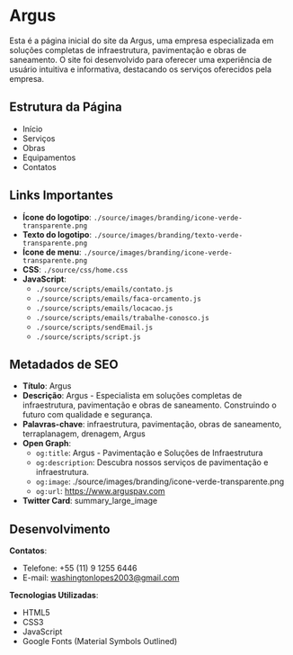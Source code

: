 # Argus

Esta é a página inicial do site da Argus, uma empresa especializada em soluções completas de infraestrutura, pavimentação e obras de saneamento. O site foi desenvolvido para oferecer uma experiência de usuário intuitiva e informativa, destacando os serviços oferecidos pela empresa.

## Estrutura da Página

  - Início
  - Serviços
  - Obras
  - Equipamentos
  - Contatos

## Links Importantes

- **Ícone do logotipo**: `./source/images/branding/icone-verde-transparente.png`
- **Texto do logotipo**: `./source/images/branding/texto-verde-transparente.png`
- **Ícone de menu**: `./source/images/branding/icone-verde-transparente.png`
- **CSS**: `./source/css/home.css`
- **JavaScript**:
  - `./source/scripts/emails/contato.js`
  - `./source/scripts/emails/faca-orcamento.js`
  - `./source/scripts/emails/locacao.js`
  - `./source/scripts/emails/trabalhe-conosco.js`
  - `./source/scripts/sendEmail.js`
  - `./source/scripts/script.js`

## Metadados de SEO

- **Título**: Argus
- **Descrição**: Argus - Especialista em soluções completas de infraestrutura, pavimentação e obras de saneamento. Construindo o futuro com qualidade e segurança.
- **Palavras-chave**: infraestrutura, pavimentação, obras de saneamento, terraplanagem, drenagem, Argus
- **Open Graph**:
  - `og:title`: Argus - Pavimentação e Soluções de Infraestrutura
  - `og:description`: Descubra nossos serviços de pavimentação e infraestrutura.
  - `og:image`: ./source/images/branding/icone-verde-transparente.png
  - `og:url`: https://www.arguspav.com
- **Twitter Card**: summary_large_image

## Desenvolvimento

**Contatos**:
- Telefone: +55 (11) 9 1255 6446
- E-mail: washingtonlopes2003@gmail.com

**Tecnologias Utilizadas**:
- HTML5
- CSS3
- JavaScript
- Google Fonts (Material Symbols Outlined)
